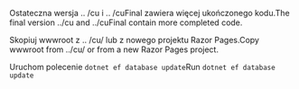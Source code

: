 <span data-ttu-id="cbcdf-101">Ostateczna wersja .. /cu i .. /cuFinal zawiera więcej ukończonego kodu.</span><span class="sxs-lookup"><span data-stu-id="cbcdf-101">The final version ../cu and ../cuFinal contain more completed code.</span></span>

<span data-ttu-id="cbcdf-102">Skopiuj wwwroot z .. /cu/ lub z nowego projektu Razor Pages.</span><span class="sxs-lookup"><span data-stu-id="cbcdf-102">Copy wwwroot from ../cu/ or from a new Razor Pages project.</span></span>

<span data-ttu-id="cbcdf-103">Uruchom polecenie `dotnet ef database update`</span><span class="sxs-lookup"><span data-stu-id="cbcdf-103">Run `dotnet ef database update`</span></span>
